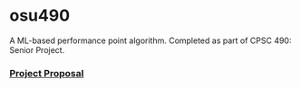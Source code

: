 # osu490

A ML-based performance point algorithm. Completed as part of CPSC 490: Senior Project.

### [Project Proposal](https://docs.google.com/document/d/16lTe_-yVOx2Tm5fqtjL-9jL9Q8OWa6cEd3D-b38LDrw/edit?usp=sharing)
